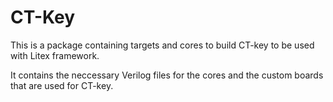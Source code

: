 # CT-Key

This is a package containing targets and cores to build CT-key to be used with Litex framework.

It contains the neccessary Verilog files for the cores and the custom boards that are used for CT-key.